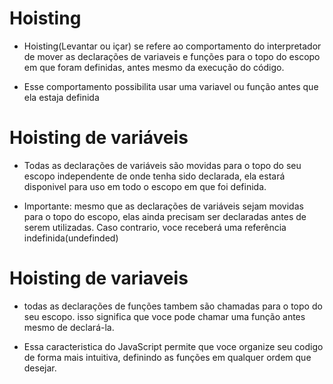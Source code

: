 # Hoisting

* Hoisting(Levantar ou içar) se refere ao comportamento do interpretador de mover as declarações de variaveis e funções para o topo do escopo em que foram definidas, antes mesmo da execução do código.

* Esse comportamento possibilita usar uma variavel ou função antes que ela estaja definida

# Hoisting de variáveis

* Todas as declarações de variáveis são movidas para o topo do seu escopo independente de onde tenha sido declarada, ela estará disponivel para uso em todo o escopo em que foi definida.

* Importante: mesmo que as declarações de variáveis sejam movidas para o topo do escopo, elas ainda precisam ser declaradas antes de serem utilizadas. Caso contrario, voce receberá uma referência indefinida(undefinded)


# Hoisting de variaveis

* todas as declarações de funções tambem são chamadas para o topo do seu escopo. isso significa que voce pode chamar uma função antes mesmo de declará-la.

* Essa caracteristica do JavaScript permite que voce organize seu codigo de forma mais intuitiva, definindo as funções em qualquer ordem que desejar.
